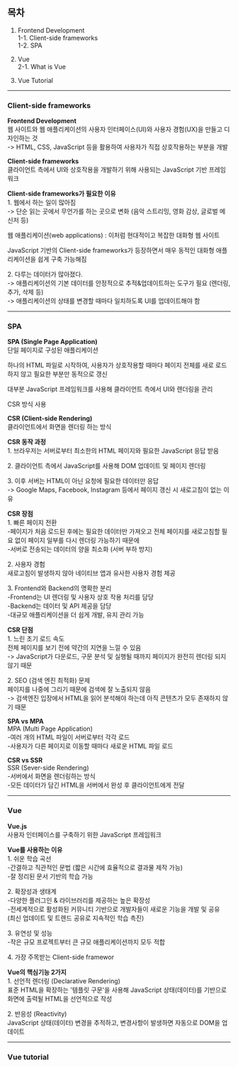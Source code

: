 ## 목차   
1. Frontend Development  
1-1. Client-side frameworks  
1-2. SPA

2. Vue  
2-1. What is Vue

3. Vue Tutorial

---

### Client-side frameworks  

**Frontend Development**   
웹 사이트와 웹 애플리케이션의 사용자 인터페이스(UI)와 사용자 경험(UX)을 만들고 디자인하는 것  
-> HTML, CSS, JavaScript 등을 활용하여 사용자가 직접 상호작용하는 부분을 개발


**Client-side frameworks**   
클라이언트 측에서 UI와 상호작용을 개발하기 위해 사용되는 JavaScript 기반 프레임워크


**Client-side frameworks가 필요한 이유**    
1\. 웹에서 하는 일이 많아짐  
-> 단순 읽는 곳에서 무언가를 하는 곳으로 변화 (음악 스트리밍, 영화 감상, 글로벌 메신저 등)

웹 애플리케이션(web applications) : 이처럼 현대적이고 복잡한 대화형 웹 사이트

JavaScript 기반의 Client-side frameworks가 등장하면서 매우 동적인 대화형 애플리케이션을 쉽게 구축 가능해짐

2\. 다루는 데이터가 많아졌다.   
-> 애플리케이션의 기본 데이터를 안정적으로 추적&업데이트하는 도구가 필요 (렌더링, 추가, 삭제 등)  
-> 애플리케이션의 상태를 변경할 때마다 일치하도록 UI를 업데이트해야 함


---


### SPA

**SPA (Single Page Application)**   
단일 페이지로 구성된 애플리케이션

하나의 HTML 파일로 시작하여, 사용자가 상호작용할 때마다 페이지 전체를 새로 로드하지 않고 필요한 부분만 동적으로 갱신

대부분 JavaScript 프레임워크를 사용해 클라이언트 측에서 UI와 렌더링을 관리

CSR 방식 사용


**CSR (Client-side Rendering)**   
클라이언트에서 화면을 렌더링 하는 방식

**CSR 동작 과정**  
1\. 브라우저는 서버로부터 최소한의 HTML 페이지와 필요한 JavaScript 응답 받음

2\. 클라이언트 측에서 JavaScript를 사용해 DOM 업데이트 및 페이지 렌더링

3\. 이후 서버는 HTML이 아닌 요청에 필요한 데이터만 응답  
-> Google Maps, Facebook, Instagram 등에서 페이지 갱신 시 새로고침이 없는 이유

**CSR 장점**   
1\. 빠른 페이지 전환  
-페이지가 처음 로드된 후에는 필요한 데이터만 가져오고 전체 페이지를 새로고침할 필요 없이 페이지 일부를 다시 렌더링 가능하기 때문에  
-서버로 전송되는 데이터의 양을 최소화 (서버 부하 방지)

2\. 사용자 경험   
새로고침이 발생하지 않아 네이티브 앱과 유사한 사용자 경험 제공

3\. Frontend와 Backend의 명확한 분리   
-Frontend는 UI 렌더링 및 사용자 상호 작용 처리를 담당   
-Backend는 데이터 및 API 제공을 담당  
-대규모 애플리케이션을 더 쉽게 개발, 유지 관리 가능

**CSR 단점**  
1\. 느린 초기 로드 속도   
전체 페이지를 보기 전에 약간의 지연을 느낄 수 있음   
-> JavaScript가 다운로드, 구문 분석 및 실행될 때까지 페이지가 완전히 렌더링 되지 않기 때문

2\. SEO (검색 엔진 최적화) 문제   
페이지를 나중에 그리기 때문에 검색에 잘 노출되지 않음  
-> 검색엔진 입장에서 HTML을 읽어 분석해야 하는데 아직 콘텐츠가 모두 존재하지 않기 때문

**SPA vs MPA**  
MPA (Multi Page Application)   
-여러 개의 HTML 파일이 서버로부터 각각 로드  
-사용자가 다른 페이지로 이동할 때마다 새로운 HTML 파일 로드

**CSR vs SSR**   
SSR (Sever-side Rendering)   
-서버에서 화면을 렌더링하는 방식   
-모든 데이터가 담긴 HTML을 서버에서 완성 후 클라이언트에게 전달


---


### Vue

**Vue.js**   
사용자 인터페이스를 구축하기 위한 JavaScript 프레임워크


**Vue를 사용하는 이유**   
1\. 쉬운 학습 곡선    
-간결하고 직관적인 문법 (짧은 시간에 효율적으로 결과물 제작 가능)  
-잘 정리된 문서 기반의 학습 가능

2\. 확장성과 생태계   
-다양한 플러그인 & 라이브러리를 제공하는 높은 확장성   
-전세계적으로 활성화된 커뮤니티 기반으로 개발자들이 새로운 기능을 개발 및 공유   
(최신 업데이트 및 트렌드 공유로 지속적인 학습 촉진)

3\. 유연성 및 성능    
-작은 규모 프로젝트부터 큰 규모 애플리케이션까지 모두 적합

4\. 가장 주목받는 Client-side framewor   


**Vue의 핵심기능 2가지**    
1\. 선언적 렌더링 (Declarative Rendering)   
표준 HTML을 확장하는 '템플릿 구문'을 사용해 JavaScript 상태(데이터)를 기반으로 화면에 출력될 HTML을 선언적으로 작성

2\. 반응성 (Reactivity)   
JavaScript 상태(데이터) 변경을 추적하고, 변경사항이 발생하면 자동으로 DOM을 업데이트


---


### Vue tutorial




































